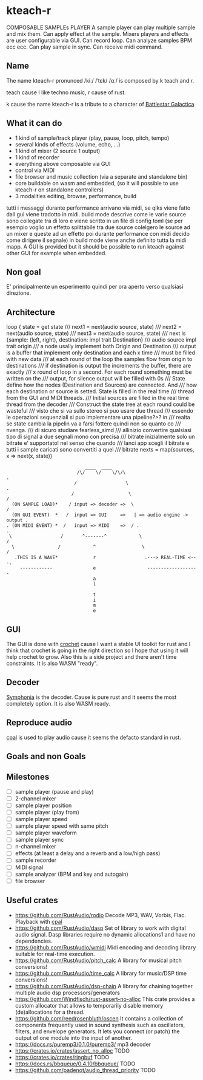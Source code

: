 # kteach-r

COMPOSABLE SAMPLEs PLAYER
A sample player can play multiple sample and mix them. Can apply effect at the sample. Mixers players
and effects are user configurable via GUI. Can record loop. Can analyze samples BPM ecc ecc. Can play
sample in sync. Can receive midi command.

## Name

The name kteach-r pronunced /kiː/ /ˈtɛk/ /ɑː/ is composed by k teach and r.

teach cause I like techno music, r cause of rust.

k cause the name kteach-r is a tribute to a character of [Battlestar Galactica](https://en.wikipedia.org/wiki/Battlestar_Galactica_2004_TV_series)

## What it can do

* 1 kind of sample/track player (play, pause, loop, pitch, tempo)
* several kinds of effects (volume, echo, ...)
* 1 kind of mixer (2 source 1 output)
* 1 kind of recorder
* everything above composable via GUI
* control via MIDI
* file browser and music collection (via a separate and standalone bin)
* core buildable on wasm and embedded, (so it will possible to use kteach-r on standalone
    controllers)
* 3 modalities editing, browse, performance, build


tutti i messaggi durante performance arrivano via midi, se qlks viene fatto dall gui viene tradotto
in midi. build mode descrive come le varie source sono collegate tra di loro e viene scritto in un
file di config toml (se per esempio voglio un effetto splittabile tra due source colelgero le source
ad un mixer e queste ad un effetto poi durante performance con midi decido come dirigere il
segnale) in build mode viene anche definito tutta la midi mapp.
A GUI is provided but it should be possible to run kteach against other GUI for example when
embedded.

## Non goal

E' principalmente un esperimento quindi per ora aperto verso qualsiasi direzione.

## Architecture

loop {
  state = get state
  /// next1 = next(audio source, state)
  /// next2 = next(audio source, state)
  /// next3 = next(audio source, state)
  /// next is {sample: (left, right), destination: impl trait Destination}
  /// audio source impl trait origin
  /// a node usally implement both Origin and Destination
  /// output is a buffer that implement only destination and each x time
  /// must be filled with new data
  /// at each round of the loop the samples flow from origin to destinations
  /// if destination is output the increments the buffer, there are exactly
  /// x round of loop in a second. For each round something must be written on the
  /// output, for silence output will be filled with 0s
  /// State define how the nodes (Destination and Sources) are connected. And
  /// how each destination or source is setted. State is filled in the real time
  /// thread from the GUI and MIDI threads.
  /// Initial sources are filled in the real time thread from the decoder
  /// Construct the state tree at each round could be wasteful
  /// visto che si va sullo stereo si puo usare due thread
  /// essendo le operazioni sequenziali si puo implementare una pipeline?>? in 
  /// realta se state cambia la pipelin va a farsi fottere quindi non so quanto co
  /// nvenga.
  /// di sicuro studiare fearless_simd
  /// allinizio convertire qualsiasi tipo di signal a due segnali mono con precisa
  /// bitrate inizialmente solo un bitrate e' supportato! nel senso che quando
  /// lanci app scegli il bitrate e tutti i sample caricati sono convertiti a quel
  /// bitrate
  nexts = map(sources, x => next(x, state))

```
                             ____  ____     
                          /\/    \/    \/\/\                                   .
                         /                  \                                 .
                        /                    \                               /
  (ON SAMPLE LOAD)*    / input => decoder =>  \                             / 
  (ON GUI EVENT)  *   /  input => GUI     =>   | => audio engine -> output .
. (ON MIDI EVENT) *  /   input => MIDI    =>  / .                         . 
 \                  /       ^-------^            \                       /
  \                /            ^                 \                     /
   .THIS IS A WAVE*             r                  .---> REAL-TIME <---.
     ------------               e                   -------------------
                                a
                                l
                                 
                                t
                                i
                                m
                                e
```
## GUI

The GUI is done with [crochet](https://github.com/raphlinus/crochet) cause I want a stable UI toolkit for rust and I think that crochet is going in the right direction so I hope that using it will help crochet to grow. Also this
is a side project and there aren't time constraints. It is also WASM "ready".

## Decoder

[Symphonia](https://github.com/pdeljanov/Symphonia) is the decoder. Cause is pure rust and it seems
the most completely option. It is also WASM ready.

## Reproduce audio
[cpal](https://docs.rs/cpal/0.13.1/cpal/) is used to play audio cause it seems the defacto standard in rust.

## Goals and non Goals

## Milestones

- [ ] sample player (pause and play)
- [ ] 2-channel mixer
- [ ] sample player position
- [ ] sample player (play from)
- [ ] sample player speed
- [ ] sample player speed with same pitch
- [ ] sample player waveform
- [ ] sample player sync
- [ ] n-channel mixer
- [ ] effects (at least a delay and a reverb and a low/high pass)
- [ ] sample recorder
- [ ] MIDI signal
- [ ] sample analyzer (BPM and key and autogain)
- [ ] file browser

## Useful crates

* https://github.com/RustAudio/rodio
    Decode MP3, WAV, Vorbis, Flac. Playback with [cpal](https://github.com/RustAudio/cpal)
* https://github.com/RustAudio/dasp
    Set of library to work with digital audio signal. Dasp libraries require no dynamic allocations1
    and have no dependencies.
* https://github.com/RustAudio/wmidi
    Midi encoding and decoding library suitable for real-time execution.
* https://github.com/RustAudio/pitch_calc
    A library for musical pitch conversions!
* https://github.com/RustAudio/time_calc
    A library for music/DSP time conversions!
* https://github.com/RustAudio/dsp-chain
    A library for chaining together multiple audio dsp processors/generators
* https://github.com/Windfisch/rust-assert-no-alloc
    This crate provides a custom allocator that allows to temporarily disable memory (de)allocations
    for a thread.
* https://github.com/reedrosenbluth/oscen
    It contains a collection of components frequently used in sound synthesis such as oscillators,
    filters, and envelope generators. It lets you connect (or patch) the output of one module into the input of another.
* https://docs.rs/puremp3/0.1.0/puremp3/
    mp3 decoder
* https://crates.io/crates/assert_no_alloc
    TODO
* https://crates.io/crates/ringbuf
    TODO
* https://docs.rs/bbqueue/0.4.10/bbqueue/
    TODO
* https://github.com/padenot/audio_thread_priority
    TODO
 
